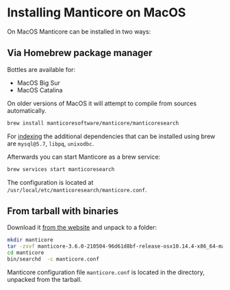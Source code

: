 # Installing Manticore on MacOS

On MacOS Manticore can be installed in two ways:

## Via Homebrew package manager

Bottles are available for:

* MacOS Big Sur
* MacOS Catalina

On older versions of MacOS it will attempt to compile from sources automatically.

```bash
brew install manticoresoftware/manticore/manticoresearch
```

For [indexing](../Creating_an_index/Local_indexes/Plain_index.md) the additional dependencies that can be installed using brew are `mysql@5.7`, `libpq`, `unixodbc`.

Afterwards you can start Manticore as a brew service:

```bash
brew services start manticoresearch
```

The configuration is located at `/usr/local/etc/manticoresearch/manticore.conf`.

## From tarball with binaries

Download it [from the website](https://manticoresearch.com/install/) and unpack to a folder:

```bash
mkdir manticore
tar -zxvf manticore-3.6.0-210504-96d61d8bf-release-osx10.14.4-x86_64-main.tar.gz -C manticore
cd manticore
bin/searchd  -c manticore.conf
```

Manticore configuration file `manticore.conf` is located in the directory, unpacked from the tarball. 
